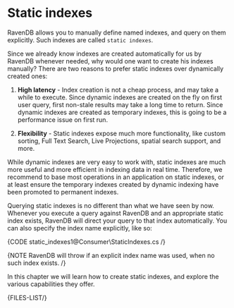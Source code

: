 ﻿# Static indexes

RavenDB allows you to manually define named indexes, and query on them explicitly. Such indexes are called `static indexes`.

Since we already know indexes are created automatically for us by RavenDB whenever needed, why would one want to create his indexes manually? There are two reasons to prefer static indexes over dynamically created ones:

1. __High latency__ - Index creation is not a cheap process, and may take a while to execute. Since dynamic indexes are created on the fly on first user query, first non-stale results may take a long time to return. Since dynamic indexes are created as temporary indexes, this is going to be a performance issue on first run.

2. __Flexibility__ - Static indexes expose much more functionality, like custom sorting, Full Text Search, Live Projections, spatial search support, and more.

While dynamic indexes are very easy to work with, static indexes are much more useful and more efficient in indexing data in real time. Therefore, we recommend to base most operations in an application on static indexes, or at least ensure the temporary indexes created by dynamic indexing have been promoted to permanent indexes.

Querying static indexes is no different than what we have seen by now. Whenever you execute a query against RavenDB and an appropriate static index exists, RavenDB will direct your query to that index automatically. You can also specify the index name explicitly, like so:

{CODE static_indexes1@Consumer\StaticIndexes.cs /}

{NOTE RavenDB will throw if an explicit index name was used, when no such index exists. /}

In this chapter we will learn how to create static indexes, and explore the various capabilities they offer.

{FILES-LIST/}